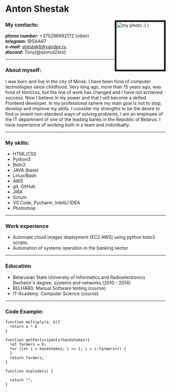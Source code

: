 # Anton Shestak  

<img  src="https://media.licdn.com/dms/image/D4E03AQE0z0WMUI6U_A/profile-displayphoto-shrink_400_400/0/1674387513055?e=1683763200&v=beta&t=KOmB_WY7enAta-TbJiB5d9B2Ec2LShMZ8QQCaGr4FQA" size="10px" border="5px solid black" width="150px" height="150px" align="right" alt="my photo :( )">  

### My contacts:
***phone number:*** +375296992172 (viber)  
***telegram:*** @SAA87  
***e-mail:*** shestak6@yandex.ru  
***discord:*** Tony(@azimutZero)  

---

### About myself:
I was born and live in the city of Minsk. I have been fond of computer technologies since childhood. Very long ago, more than 15 years ago, was fond of html/css, but the line of work has changed and I have not achieved success. Now I believe in my power and that I will become a skilled Frontend developer.
In my professional sphere my main goal is not to stop, develop and improve my skills. I consider my strengths to be the desire to find or invent non-standard ways of solving problems. I am an employee of the IT department of one of the leading banks in the Republic of Belarus.
I have experience of working both in a team and individually.

---

### My skills:
* HTML/CSS
* Python3
* Boto3
* JAVA (base)
* Linux/Bash
* AWS
* git, GitHub
* JIRA
* Scrum
* VS Code, Pycharm, IntelliJ IDEA
* Photoshop

---

### Work experience
* Automate cloud images deployment (EC2 AWS) using python boto3 scripts.
* Automation of systems operation in the banking sector

---

### Education
* Belarusian State University of Informatics and Radioelectronics
Bachelor's degree, systems and networks
(2010 - 2014)
* BELHARD. Manual Software testing (course)
* IT-Academy. Computer Science (course)

---
### Code Example:
```
function multiply(a, b){
  return a * b
}

function getParticipants(handshakes){
  let farmers = 0;
  for (let i = handshakes; i >= 1; i = i-farmers++) {
  }
  return farmers;
}

function explode(s) {
  
  return "";
}
```
